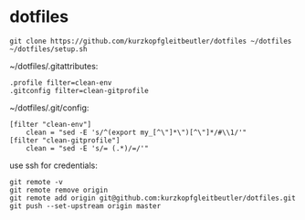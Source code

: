 # dotfiles

	git clone https://github.com/kurzkopfgleitbeutler/dotfiles ~/dotfiles
	~/dotfiles/setup.sh

~/dotfiles/.gitattributes:

	.profile filter=clean-env
	.gitconfig filter=clean-gitprofile

~/dotfiles/.git/config:

	[filter "clean-env"]
		clean = "sed -E 's/^(export my_[^\"]*\")[^\"]*/#\\1/'"
	[filter "clean-gitprofile"]
		clean = "sed -E 's/= (.*)/=/'"

use ssh for credentials:

	git remote -v
	git remote remove origin
	git remote add origin git@github.com:kurzkopfgleitbeutler/dotfiles.git
	git push --set-upstream origin master
